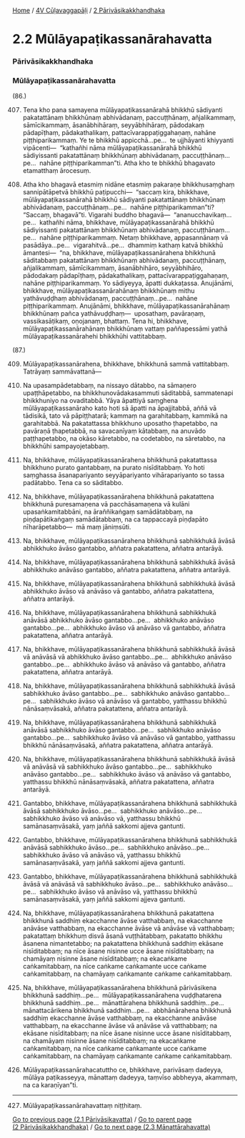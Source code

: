 
[Home](/) / [4V Cūḷavaggapāḷi](../../4V.md) / [2 Pārivāsikakkhandhaka](../2.md)

# 2.2 Mūlāyapaṭikassanārahavatta

### Pārivāsikakkhandhaka

### Mūlāyapaṭikassanārahavatta

(86.)

407. Tena kho pana samayena mūlāyapaṭikassanārahā bhikkhū sādiyanti pakatattānaṃ bhikkhūnaṃ abhivādanaṃ, paccuṭṭhānaṃ, añjalikammaṃ, sāmīcikammaṃ, āsanābhihāraṃ, seyyābhihāraṃ, pādodakaṃ pādapīṭhaṃ, pādakathalikaṃ, pattacīvarappaṭiggahaṇaṃ, nahāne piṭṭhiparikammaṃ. Ye te bhikkhū appicchā…pe…  te ujjhāyanti khiyyanti vipācenti—  “kathañhi nāma mūlāyapaṭikassanārahā bhikkhū sādiyissanti pakatattānaṃ bhikkhūnaṃ abhivādanaṃ, paccuṭṭhānaṃ…pe…  nahāne piṭṭhiparikamman”ti. Atha kho te bhikkhū bhagavato etamatthaṃ ārocesuṃ.

408. Atha kho bhagavā etasmiṃ nidāne etasmiṃ pakaraṇe bhikkhusaṃghaṃ sannipātāpetvā bhikkhū paṭipucchi—  “saccaṃ kira, bhikkhave, mūlāyapaṭikassanārahā bhikkhū sādiyanti pakatattānaṃ bhikkhūnaṃ abhivādanaṃ, paccuṭṭhānaṃ…pe…  nahāne piṭṭhiparikamman”ti? “Saccaṃ, bhagavā”ti. Vigarahi buddho bhagavā—  “ananucchavikaṃ…pe…  kathañhi nāma, bhikkhave, mūlāyapaṭikassanārahā bhikkhū sādiyissanti pakatattānaṃ bhikkhūnaṃ abhivādanaṃ, paccuṭṭhānaṃ…pe…  nahāne piṭṭhiparikammaṃ. Netaṃ bhikkhave, appasannānaṃ vā pasādāya…pe…  vigarahitvā…pe…  dhammiṃ kathaṃ katvā bhikkhū āmantesi—  “na, bhikkhave, mūlāyapaṭikassanārahena bhikkhunā sāditabbaṃ pakatattānaṃ bhikkhūnaṃ abhivādanaṃ, paccuṭṭhānaṃ, añjalikammaṃ, sāmīcikammaṃ, āsanābhihāro, seyyābhihāro, pādodakaṃ pādapīṭhaṃ, pādakathalikaṃ, pattacīvarappaṭiggahaṇaṃ, nahāne piṭṭhiparikammaṃ. Yo sādiyeyya, āpatti dukkaṭassa. Anujānāmi, bhikkhave, mūlāyapaṭikassanārahānaṃ bhikkhūnaṃ mithu yathāvuḍḍhaṃ abhivādanaṃ, paccuṭṭhānaṃ…pe…  nahāne piṭṭhiparikammaṃ. Anujānāmi, bhikkhave, mūlāyapaṭikassanārahānaṃ bhikkhūnaṃ pañca yathāvuḍḍhaṃ—  uposathaṃ, pavāraṇaṃ, vassikasāṭikaṃ, oṇojanaṃ, bhattaṃ. Tena hi, bhikkhave, mūlāyapaṭikassanārahānaṃ bhikkhūnaṃ vattaṃ paññapessāmi yathā mūlāyapaṭikassanārahehi bhikkhūhi vattitabbaṃ.

(87.)

409. Mūlāyapaṭikassanārahena, bhikkhave, bhikkhunā sammā vattitabbaṃ. Tatrāyaṃ sammāvattanā—

410. Na upasampādetabbaṃ, na nissayo dātabbo, na sāmaṇero upaṭṭhāpetabbo, na bhikkhunovādakasammuti sāditabbā, sammatenapi bhikkhuniyo na ovaditabbā. Yāya āpattiyā saṃghena mūlāyapaṭikassanāraho kato hoti sā āpatti na āpajjitabbā, aññā vā tādisikā, tato vā pāpiṭṭhatarā; kammaṃ na garahitabbaṃ, kammikā na garahitabbā. Na pakatattassa bhikkhuno uposatho ṭhapetabbo, na pavāraṇā ṭhapetabbā, na savacanīyaṃ kātabbaṃ, na anuvādo paṭṭhapetabbo, na okāso kāretabbo, na codetabbo, na sāretabbo, na bhikkhūhi sampayojetabbaṃ.

411. Na, bhikkhave, mūlāyapaṭikassanārahena bhikkhunā pakatattassa bhikkhuno purato gantabbaṃ, na purato nisīditabbaṃ. Yo hoti saṃghassa āsanapariyanto seyyāpariyanto vihārapariyanto so tassa padātabbo. Tena ca so sāditabbo.

412. Na, bhikkhave, mūlāyapaṭikassanārahena bhikkhunā pakatattena bhikkhunā puresamaṇena vā pacchāsamaṇena vā kulāni upasaṅkamitabbāni, na āraññikaṅgaṃ samādātabbaṃ, na piṇḍapātikaṅgaṃ samādātabbaṃ, na ca tappaccayā piṇḍapāto nīharāpetabbo—  mā maṃ jāniṃsūti.

413. Na, bhikkhave, mūlāyapaṭikassanārahena bhikkhunā sabhikkhukā āvāsā abhikkhuko āvāso gantabbo, aññatra pakatattena, aññatra antarāyā.

414. Na, bhikkhave, mūlāyapaṭikassanārahena bhikkhunā sabhikkhukā āvāsā abhikkhuko anāvāso gantabbo, aññatra pakatattena, aññatra antarāyā.

415. Na, bhikkhave, mūlāyapaṭikassanārahena bhikkhunā sabhikkhukā āvāsā abhikkhuko āvāso vā anāvāso vā gantabbo, aññatra pakatattena, aññatra antarāyā.

416. Na, bhikkhave, mūlāyapaṭikassanārahena bhikkhunā sabhikkhukā anāvāsā abhikkhuko āvāso gantabbo…pe…  abhikkhuko anāvāso gantabbo…pe…  abhikkhuko āvāso vā anāvāso vā gantabbo, aññatra pakatattena, aññatra antarāyā.

417. Na, bhikkhave, mūlāyapaṭikassanārahena bhikkhunā sabhikkhukā āvāsā vā anāvāsā vā abhikkhuko āvāso gantabbo…pe…  abhikkhuko anāvāso gantabbo…pe…  abhikkhuko āvāso vā anāvāso vā gantabbo, aññatra pakatattena, aññatra antarāyā.

418. Na, bhikkhave, mūlāyapaṭikassanārahena bhikkhunā sabhikkhukā āvāsā sabhikkhuko āvāso gantabbo…pe…  sabhikkhuko anāvāso gantabbo…pe…  sabhikkhuko āvāso vā anāvāso vā gantabbo, yatthassu bhikkhū nānāsaṃvāsakā, aññatra pakatattena, aññatra antarāyā.

419. Na, bhikkhave, mūlāyapaṭikassanārahena bhikkhunā sabhikkhukā anāvāsā sabhikkhuko āvāso gantabbo…pe…  sabhikkhuko anāvāso gantabbo…pe…  sabhikkhuko āvāso vā anāvāso vā gantabbo, yatthassu bhikkhū nānāsaṃvāsakā, aññatra pakatattena, aññatra antarāyā.

420. Na, bhikkhave, mūlāyapaṭikassanārahena bhikkhunā sabhikkhukā āvāsā vā anāvāsā vā sabhikkhuko āvāso gantabbo…pe…  sabhikkhuko anāvāso gantabbo…pe…  sabhikkhuko āvāso vā anāvāso vā gantabbo, yatthassu bhikkhū nānāsaṃvāsakā, aññatra pakatattena, aññatra antarāyā.

421. Gantabbo, bhikkhave, mūlāyapaṭikassanārahena bhikkhunā sabhikkhukā āvāsā sabhikkhuko āvāso…pe…  sabhikkhuko anāvāso…pe…  sabhikkhuko āvāso vā anāvāso vā, yatthassu bhikkhū samānasaṃvāsakā, yaṃ jaññā sakkomi ajjeva gantunti.

422. Gantabbo, bhikkhave, mūlāyapaṭikassanārahena bhikkhunā sabhikkhukā anāvāsā sabhikkhuko āvāso…pe…  sabhikkhuko anāvāso…pe…  sabhikkhuko āvāso vā anāvāso vā, yatthassu bhikkhū samānasaṃvāsakā, yaṃ jaññā sakkomi ajjeva gantunti.

423. Gantabbo, bhikkhave, mūlāyapaṭikassanārahena bhikkhunā sabhikkhukā āvāsā vā anāvāsā vā sabhikkhuko āvāso…pe…  sabhikkhuko anāvāso…pe…  sabhikkhuko āvāso vā anāvāso vā, yatthassu bhikkhū samānasaṃvāsakā, yaṃ jaññā sakkomi ajjeva gantunti.

424. Na, bhikkhave, mūlāyapaṭikassanārahena bhikkhunā pakatattena bhikkhunā saddhiṃ ekacchanne āvāse vatthabbaṃ, na ekacchanne anāvāse vatthabbaṃ, na ekacchanne āvāse vā anāvāse vā vatthabbaṃ; pakatattaṃ bhikkhuṃ disvā āsanā vuṭṭhātabbaṃ, pakatatto bhikkhu āsanena nimantetabbo; na pakatattena bhikkhunā saddhiṃ ekāsane nisīditabbaṃ; na nīce āsane nisinne ucce āsane nisīditabbaṃ; na chamāyaṃ nisinne āsane nisīditabbaṃ; na ekacaṅkame caṅkamitabbaṃ, na nīce caṅkame caṅkamante ucce caṅkame caṅkamitabbaṃ, na chamāyaṃ caṅkamante caṅkame caṅkamitabbaṃ.

425. Na, bhikkhave, mūlāyapaṭikassanārahena bhikkhunā pārivāsikena bhikkhunā saddhiṃ…pe…  mūlāyapaṭikassanārahena vuḍḍhatarena bhikkhunā saddhiṃ…pe…  mānattārahena bhikkhunā saddhiṃ…pe…  mānattacārikena bhikkhunā saddhiṃ…pe…  abbhānārahena bhikkhunā saddhiṃ ekacchanne āvāse vatthabbaṃ, na ekacchanne anāvāse vatthabbaṃ, na ekacchanne āvāse vā anāvāse vā vatthabbaṃ; na ekāsane nisīditabbaṃ; na nīce āsane nisinne ucce āsane nisīditabbaṃ, na chamāyaṃ nisinne āsane nisīditabbaṃ; na ekacaṅkame caṅkamitabbaṃ, na nīce caṅkame caṅkamante ucce caṅkame caṅkamitabbaṃ, na chamāyaṃ caṅkamante caṅkame caṅkamitabbaṃ.

426. Mūlāyapaṭikassanārahacatuttho ce, bhikkhave, parivāsaṃ dadeyya, mūlāya paṭikasseyya, mānattaṃ dadeyya, taṃvīso abbheyya, akammaṃ, na ca karaṇīyan”ti.

---

427. Mūlāyapaṭikassanārahavattaṃ niṭṭhitaṃ.



[Go to previous page (2.1 Pārivāsikavatta)](2.1.md) / [Go to parent page (2 Pārivāsikakkhandhaka)](../2.md) / [Go to next page (2.3 Mānattārahavatta)](2.3.md)


